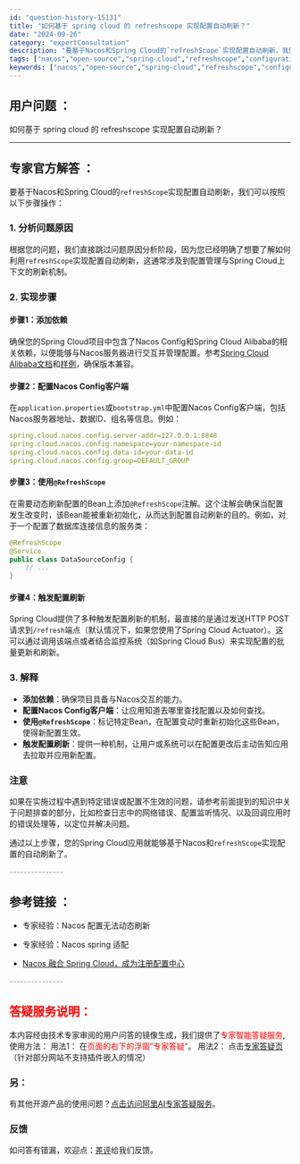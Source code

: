 ```yaml
---
id: "question-history-15131"
title: "如何基于 spring cloud 的 refreshscope 实现配置自动刷新？"
date: "2024-09-26"
category: "expertConsultation"
description: "要基于Nacos和Spring Cloud的`refreshScope`实现配置自动刷新，我们可以按照以下步骤操作：### 1. 分析问题原因根据您的问题，我们直接跳过问题原因分析阶段，因为您已经明确了想要了解如何利用`refreshScope`实现配置自动刷新，这通常涉及到配置管理与Spring "
tags: ["nacos","open-source","spring-cloud","refreshscope","configuration","auto-refresh","implementation"]
keywords: ["nacos","open-source","spring-cloud","refreshscope","configuration","auto-refresh","implementation"]
---
```


## 用户问题 ： 
 如何基于 spring cloud 的 refreshscope 实现配置自动刷新？  

---------------
## 专家官方解答 ：

要基于Nacos和Spring Cloud的`refreshScope`实现配置自动刷新，我们可以按照以下步骤操作：

### 1. 分析问题原因
根据您的问题，我们直接跳过问题原因分析阶段，因为您已经明确了想要了解如何利用`refreshScope`实现配置自动刷新，这通常涉及到配置管理与Spring Cloud上下文的刷新机制。

### 2. 实现步骤

#### 步骤1：添加依赖
确保您的Spring Cloud项目中包含了Nacos Config和Spring Cloud Alibaba的相关依赖，以便能够与Nacos服务器进行交互并管理配置。参考[Spring Cloud Alibaba文档](https://github.com/spring-cloud-incubator/spring-cloud-alibaba/wiki/Nacos-config)和[样例](https://github.com/nacos-group/nacos-spring-boot-project/tree/master/nacos-spring-boot-samples)，确保版本兼容。

#### 步骤2：配置Nacos Config客户端
在`application.properties`或`bootstrap.yml`中配置Nacos Config客户端，包括Nacos服务器地址、数据ID、组名等信息。例如：
```yaml
spring.cloud.nacos.config.server-addr=127.0.0.1:8848
spring.cloud.nacos.config.namespace=your-namespace-id
spring.cloud.nacos.config.data-id=your-data-id
spring.cloud.nacos.config.group=DEFAULT_GROUP
```

#### 步骤3：使用`@RefreshScope`
在需要动态刷新配置的Bean上添加`@RefreshScope`注解。这个注解会确保当配置发生改变时，该Bean能被重新初始化，从而达到配置自动刷新的目的。例如，对于一个配置了数据库连接信息的服务类：
```java
@RefreshScope
@Service
public class DataSourceConfig {
    // ...
}
```

#### 步骤4：触发配置刷新
Spring Cloud提供了多种触发配置刷新的机制，最直接的是通过发送HTTP POST请求到`/refresh`端点（默认情况下，如果您使用了Spring Cloud Actuator）。这可以通过调用该端点或者结合监控系统（如Spring Cloud Bus）来实现配置的批量更新和刷新。

### 3. 解释
- **添加依赖**：确保项目具备与Nacos交互的能力。
- **配置Nacos Config客户端**：让应用知道去哪里查找配置以及如何查找。
- **使用`@RefreshScope`**：标记特定Bean，在配置变动时重新初始化这些Bean，使得新配置生效。
- **触发配置刷新**：提供一种机制，让用户或系统可以在配置更改后主动告知应用去拉取并应用新配置。

### 注意
如果在实施过程中遇到特定错误或配置不生效的问题，请参考前面提到的知识中关于问题排查的部分，比如检查日志中的网络错误、配置监听情况、以及回调应用时的错误处理等，以定位并解决问题。

通过以上步骤，您的Spring Cloud应用就能够基于Nacos和`refreshScope`实现配置的自动刷新了。


<font color="#949494">---------------</font> 


## 参考链接 ：

* 专家经验：Nacos 配置无法动态刷新 
 
 * 专家经验：Nacos spring 适配 
 
 * [Nacos 融合 Spring Cloud，成为注册配置中心](https://nacos.io/docs/latest/ecology/use-nacos-with-spring-cloud)


 <font color="#949494">---------------</font> 
 


## <font color="#FF0000">答疑服务说明：</font> 

本内容经由技术专家审阅的用户问答的镜像生成，我们提供了<font color="#FF0000">专家智能答疑服务</font>,使用方法：
用法1： 在<font color="#FF0000">页面的右下的浮窗”专家答疑“</font>。
用法2： 点击[专家答疑页](https://answer.opensource.alibaba.com/docs/intro)（针对部分网站不支持插件嵌入的情况）
### 另：


有其他开源产品的使用问题？[点击访问阿里AI专家答疑服务](https://answer.opensource.alibaba.com/docs/intro)。
### 反馈
如问答有错漏，欢迎点：[差评](https://ai.nacos.io/user/feedbackByEnhancerGradePOJOID?enhancerGradePOJOId=15133)给我们反馈。
